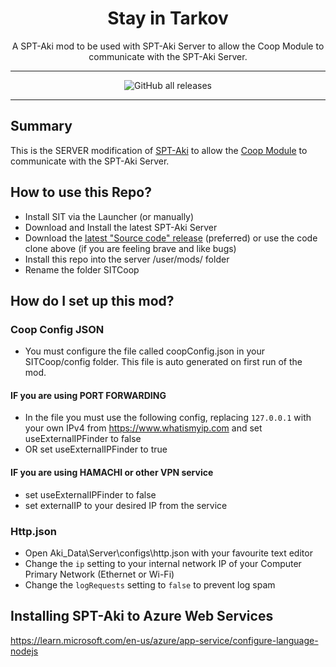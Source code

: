 <div align=center style="text-align: center;">
<h1> Stay in Tarkov </h1>
A SPT-Aki mod to be used with SPT-Aki Server to allow the Coop Module to communicate with the SPT-Aki Server.
</div>

---

<div align=center>

![GitHub all releases](https://img.shields.io/github/downloads/stayintarkov/SIT.Aki-Server-Mod/total)

</div>

---

## Summary

This is the SERVER modification of [SPT-Aki](https://www.sp-tarkov.com/) to allow the [Coop Module](https://github.com/stayintarkov/StayInTarkov.Client) to communicate with the SPT-Aki Server.

## How to use this Repo?

* Install SIT via the Launcher (or manually)
* Download and Install the latest SPT-Aki Server
* Download the [latest "Source code" release](https://github.com/stayintarkov/SIT.Aki-Server-Mod/releases) (preferred) or use the code clone above (if you are feeling brave and like bugs)
* Install this repo into the server /user/mods/ folder
* Rename the folder SITCoop

## How do I set up this mod?

### Coop Config JSON
* You must configure the file called coopConfig.json in your SITCoop/config folder. This file is auto generated on first run of the mod.

#### IF you are using PORT FORWARDING
* In the file you must use the following config, replacing `127.0.0.1` with your own IPv4 from https://www.whatismyip.com and set useExternalIPFinder to false 
* OR set useExternalIPFinder to true

#### IF you are using HAMACHI or other VPN service
* set useExternalIPFinder to false
* set externalIP to your desired IP from the service

### Http.json

* Open Aki_Data\Server\configs\http.json with your favourite text editor
* Change the `ip` setting to your internal network IP of your Computer Primary Network (Ethernet or Wi-Fi)
* Change the `logRequests` setting to `false` to prevent log spam


## Installing SPT-Aki to Azure Web Services
https://learn.microsoft.com/en-us/azure/app-service/configure-language-nodejs
